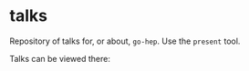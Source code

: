 talks
=====

Repository of talks for, or about, `go-hep`.
Use the `present` tool.

Talks can be viewed there:

